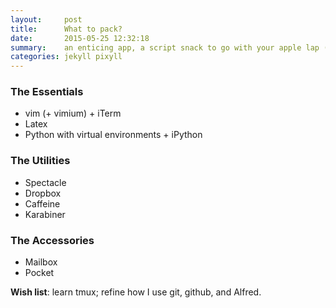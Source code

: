 ```yaml
---
layout:     post
title:      What to pack?
date:       2015-05-25 12:32:18
summary:    an enticing app, a script snack to go with your apple lap (top)...
categories: jekyll pixyll
---
```







### The Essentials
* vim (+ vimium) + iTerm
* Latex
* Python with virtual environments + iPython

### The Utilities
* Spectacle
* Dropbox
* Caffeine 
* Karabiner

### The Accessories
* Mailbox
* Pocket

**Wish list**: learn tmux; refine how I use git, github, and Alfred.
